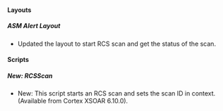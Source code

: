 
#### Layouts

##### ASM Alert Layout

- Updated the layout to start RCS scan and get the status of the scan.

#### Scripts

##### New: RCSScan

- New: This script starts an RCS scan and sets the scan ID in context. (Available from Cortex XSOAR 6.10.0).
